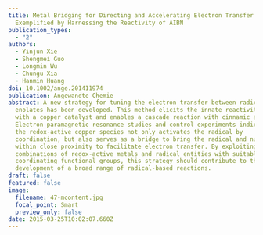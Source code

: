 ```yaml
---
title: Metal Bridging for Directing and Accelerating Electron Transfer as
  Exemplified by Harnessing the Reactivity of AIBN
publication_types:
  - "2"
authors:
  - Yinjun Xie
  - Shengmei Guo
  - Longmin Wu
  - Chungu Xia
  - Hanmin Huang
doi: 10.1002/ange.201411974
publication: Angewandte Chemie
abstract: A new strategy for tuning the electron transfer between radicals and
  enolates has been developed. This method elicits the innate reactivity of AIBN
  with a copper catalyst and enables a cascade reaction with cinnamic acids.
  Electron paramagnetic resonance studies and control experiments indicate that
  the redox-active copper species not only activates the radical by
  coordination, but also serves as a bridge to bring the radical and nucleophile
  within close proximity to facilitate electron transfer. By exploiting possible
  combinations of redox-active metals and radical entities with suitable
  coordinating functional groups, this strategy should contribute to the
  development of a broad range of radical-based reactions.
draft: false
featured: false
image:
  filename: 47-mcontent.jpg
  focal_point: Smart
  preview_only: false
date: 2015-03-25T10:02:07.660Z
---
```

